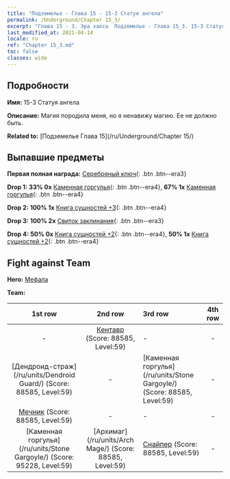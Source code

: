 ```yaml
---
title: "Подземелье - Глава 15 - 15-3 Статуя ангела"
permalink: /Underground/Chapter 15_3/
excerpt: "Глава 15 - 3. Эра хаоса  Подземелье - Глава 15_3. 15-3 Статуя ангела"
last_modified_at: 2021-04-14
locale: ru
ref: "Chapter 15_3.md"
toc: false
classes: wide
---
```


## Подробности

 **Имя:** 15-3 Статуя ангела

 **Описание:** Магия породила меня, но я ненавижу магию. Ее не должно быть.

 **Related to:** [Подземелье Глава 15](/ru/Underground/Chapter 15/)

## Выпавшие предметы

 **Первая полная награда:** [Серебряный ключ](/ru/Items/con_693/){: .btn .btn--era3}

 **Drop 1:** **33% 0x** [Каменная горгулья](/ru/Items/unt_236/){: .btn .btn--era4}, **67% 1x** [Каменная горгулья](/ru/Items/unt_236/){: .btn .btn--era4}

 **Drop 2:** **100% 1x** [Книга сущностей +3](/ru/Items/mat_60/){: .btn .btn--era4}

 **Drop 3:** **100% 2x** [Свиток заклинания](/ru/Items/con_694/){: .btn .btn--era3}

 **Drop 4:** **50% 0x** [Книга сущностей +2](/ru/Items/mat_53/){: .btn .btn--era4}, **50% 1x** [Книга сущностей +2](/ru/Items/mat_53/){: .btn .btn--era4}


## Fight against Team
 **Hero:** [Мефала](/ru/heroes/Mephala/)

 **Team:**


  | 1st row | 2nd row | 3rd row | 4th row |
  |:----:|:----:|:----|:----:|
  | - | [Кентавр](/ru/units/Centaur/) (Score: 88585, Level:59)  | - | - |
  | [Дендроид-страж](/ru/units/Dendroid Guard/) (Score: 88585, Level:59)  | - | [Каменная горгулья](/ru/units/Stone Gargoyle/) (Score: 88585, Level:59)  | - |
  | [Мечник](/ru/units/Swordsman/) (Score: 88585, Level:59)  | - | - | - |
  | [Каменная горгулья](/ru/units/Stone Gargoyle/) (Score: 95228, Level:59)  | [Архимаг](/ru/units/Arch Mage/) (Score: 88585, Level:59)  | [Снайпер](/ru/units/Sharpshooter/) (Score: 88585, Level:59)  | - |



